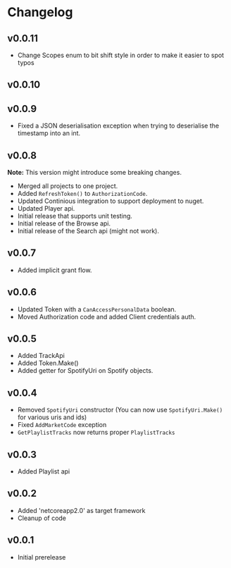 # Changelog

## v0.0.11
 - Change Scopes enum to bit shift style in order to make it easier to spot typos

## v0.0.10

## v0.0.9
 - Fixed a JSON deserialisation exception when trying to deserialise the timestamp into an int.

## v0.0.8
**Note:** This version might introduce some breaking changes.
 - Merged all projects to one project.
 - Added `RefreshToken()` to `AuthorizationCode`.
 - Updated Continious integration to support deployment to nuget.
 - Updated Player api.
 - Initial release that supports unit testing.
 - Initial release of the Browse api.
 - Initial release of the Search api (might not work).

## v0.0.7
 - Added implicit grant flow.

## v0.0.6
 - Updated Token with a `CanAccessPersonalData` boolean.
 - Moved Authorization code and added Client credentials auth.

## v0.0.5
 - Added TrackApi
 - Added Token.Make()
 - Added getter for SpotifyUri on Spotify objects.

## v0.0.4
 - Removed `SpotifyUri` constructor (You can now use `SpotifyUri.Make()` for various uris and ids)
 - Fixed `AddMarketCode` exception
 - `GetPlaylistTracks` now returns proper `PlaylistTracks`

## v0.0.3
 - Added Playlist api

## v0.0.2
 - Added 'netcoreapp2.0' as target framework
 - Cleanup of code

## v0.0.1
 - Initial prerelease